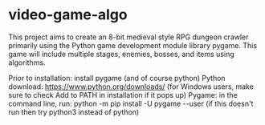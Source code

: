 # video-game-algo

This project aims to create an 8-bit medieval style RPG dungeon crawler primarily using the Python game development module library pygame.
This game will include multiple stages, enemies, bosses, and items using algorithms.

Prior to installation: install pygame (and of course python)
Python download: https://www.python.org/downloads/ (for Windows users, make sure to check Add to PATH in installation if it pops up)
Pygame: in the command line, run: python -m pip install -U pygame --user (if this doesn't run then try python3 instead of python)
